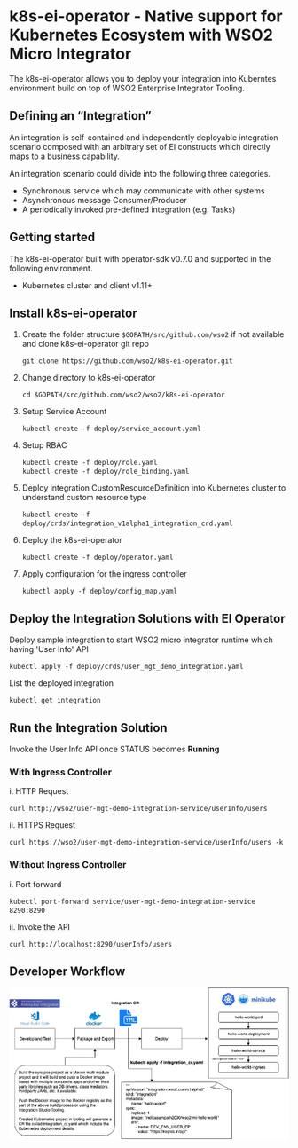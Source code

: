 # k8s-ei-operator - Native support for Kubernetes Ecosystem with WSO2 Micro Integrator
The k8s-ei-operator allows you to deploy your integration into Kuberntes environment build on top of 
WSO2 Enterprise Integrator Tooling.

## Defining an “Integration” 
An integration is self-contained and independently deployable integration scenario composed with an arbitrary 
set of EI constructs which directly maps to a business capability.

An integration scenario could divide into the following three categories. 
* Synchronous service which may communicate with other systems
* Asynchronous  message Consumer/Producer  
* A periodically invoked pre-defined integration (e.g. Tasks)

## Getting started
The k8s-ei-operator built with operator-sdk v0.7.0 and supported in the following environment.
* Kubernetes cluster and client v1.11+

## Install k8s-ei-operator

1. Create the folder structure `$GOPATH/src/github.com/wso2` if not available and clone k8s-ei-operator git repo
    ```
    git clone https://github.com/wso2/k8s-ei-operator.git
    ```
2. Change directory to k8s-ei-operator
    ```
    cd $GOPATH/src/github.com/wso2/wso2/k8s-ei-operator
    ```
3. Setup Service Account
    ```
    kubectl create -f deploy/service_account.yaml
    ```
4. Setup RBAC
    ```
    kubectl create -f deploy/role.yaml
    kubectl create -f deploy/role_binding.yaml
    ```
5. Deploy integration CustomResourceDefinition into Kubernetes cluster to understand custom resource type
    ```
    kubectl create -f deploy/crds/integration_v1alpha1_integration_crd.yaml
    ```
6. Deploy the k8s-ei-operator
    ```
    kubectl create -f deploy/operator.yaml
    ```
7. Apply configuration for the ingress controller
    ```
    kubectl apply -f deploy/config_map.yaml
    ```    

## Deploy the Integration Solutions with EI Operator
Deploy sample integration to start WSO2 micro integrator runtime which having 'User Info' API
```
kubectl apply -f deploy/crds/user_mgt_demo_integration.yaml
```
List the deployed integration
```
kubectl get integration
```

## Run the Integration Solution

Invoke the User Info API once STATUS becomes **Running** 

### With **Ingress Controller**
i. HTTP Request
```
curl http://wso2/user-mgt-demo-integration-service/userInfo/users
```
ii. HTTPS Request
```
curl https://wso2/user-mgt-demo-integration-service/userInfo/users -k
```

### Without **Ingress Controller**
i. Port forward
```
kubectl port-forward service/user-mgt-demo-integration-service 8290:8290
```
ii. Invoke the API
```
curl http://localhost:8290/userInfo/users
```

## Developer Workflow
![developer-workflow](images/developer_workflow.jpg)
